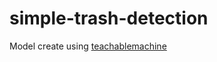# simple-trash-detection

Model create using [teachablemachine](https://teachablemachine.withgoogle.com/train/image)
